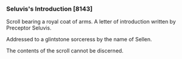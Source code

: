 ### Seluvis's Introduction [8143]

Scroll bearing a royal coat of arms. A letter of introduction written by Preceptor Seluvis.

Addressed to a glintstone sorceress by the name of Sellen.

The contents of the scroll cannot be discerned.